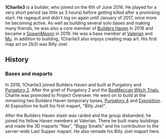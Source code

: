 **1Charlie3** is a builder, who joined on the 6th of June 2016. He played for a very short period (as little as 3 hours) before getting killed after a promising start. He ragequit and didn't log on again until January of 2017, once more he becoming active. As well as building several solo bases and making many friends, he was also a core member of [Builders Haven](https://2b2t.miraheze.org/wiki/Builders_Haven) in 2018 and became a [SpawnMason](https://2b2t.miraheze.org/wiki/Spawn_Masons) in 2019. He was a base member at [Valerian](https://2b2t.miraheze.org/wiki/Valerian) and [Mu](https://2b2t.miraheze.org/wiki/Mu). In addition to building, 1Charlie3 also enjoys creating map art. His first map art on 2b2t was Billy Joel.

## History
### Bases and maparts
In 2018, 1Charlie3 joined Builders Haven and built at Purgatory and [Purgatory 2](https://2b2t.miraheze.org/wiki/Purgatory_2). After the grief of Purgatory 2 and the [BoeMeccan Witch Trials](https://2b2t.miraheze.org/wiki/BoeMeccan_Witch_Trials), Charlie was promoted to Project Overseer. He went on to build at the remaining two Builders Haven temporary bases, [Purgatory 4](https://2b2t.miraheze.org/wiki/Purgatory_4) and [Exposition](https://2b2t.miraheze.org/wiki/Exposition). At Exposition he built his first mapart, "Billy Joel".

After the Builders Haven stash was raided and the group disbanded, he joined his fellow Haven members at Valerian. There he built many buildings and made the 3D maparts "Nas", "Biggy Smalls" and his contribution to the server-wide Last Supper mapart. He also remade his Billy Joel mapart here.
